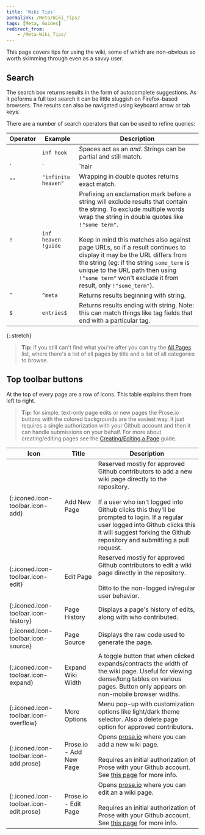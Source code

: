 ```yaml
---
title: 'Wiki Tips'
permalink: /Meta/Wiki_Tips/
tags: [Meta, Guides]
redirect_from:
    - /Meta-Wiki_Tips/
---
```


This page covers tips for using the wiki, some of which are non-obvious so worth skimming through even as a savvy user.

## Search

The search box returns results in the form of autocomplete suggestions. As it peforms a full text search it can be little sluggish on Firefox-based browsers. The results can also be navigated using keyboard arrow or tab keys.

There are a number of search operators that can be used to refine queries:

| Operator | Example | Description |
|-|-|-|
| ` ` | `inf hook` | Spaces act as an *and*. Strings can be partial and still match. |
| `|` | `hair | sound` | Pipes act as an *or*, returning results of either string. |
| `""` | `"infinite heaven"` | Wrapping in double quotes returns exact match. |
| `!` | `inf heaven !guide` | Prefixing an exclamation mark before a string will exclude results that contain the string. To exclude multiple words wrap the string in double quotes like `!"some term"`.<br/><br/> Keep in mind this matches also against page URLs, so if a result continues to display it may be the URL differs from the string (eg: if the string `some_term` is unique to the URL path then using `!"some term"` won't exclude it from result, only `!"some_term"`).  |
| `^` | `^meta` | Returns results beginning with string. |
| `$` | `entries$` | Returns results ending with string. Note: this can match things like tag fields that end with a particular tag. |
{:.stretch}

> **Tip:** if you still can't find what you're after you can try the [All Pages](/Meta-All_Pages) list, where there's a list of all pages by title and a list of all categories to browse.


## Top toolbar buttons

At the top of every page are a row of icons. This table explains them from left to right.

> **Tip:** for simple, text-only page edits or new pages the Prose.io buttons with the colored backgrounds are the easiest way. It just requires a single authorization with your Github account and then it can handle submissions on your behalf. For more about creating/editing pages see the [Creating/Editing a Page](/Meta-Creating_Editing_a_Page) guide.

| Icon | Title | Description |
|-|-|-|
| [](/){:.iconed.icon-toolbar.icon-add} | Add New Page | Reserved mostly for approved Github contributors to add a new wiki page directly to the repository.<br/><br/>If a user who isn't logged into Github clicks this they'll be prompted to login. If a regular user logged into Github clicks this it will suggest forking the Github repository and submitting a pull request. |
| [](/){:.iconed.icon-toolbar.icon-edit} | Edit Page | Reserved mostly for approved Github contributors to edit a wiki page directly in the repository.<br/><br/>Ditto to the non-logged in/regular user behavior. |
| [](/){:.iconed.icon-toolbar.icon-history} | Page History | Displays a page's history of edits, along with who contributed. |
| [](/){:.iconed.icon-toolbar.icon-source} | Page Source | Displays the raw code used to generate the page. |
| [](/){:.iconed.icon-toolbar.icon-expand} | Expand Wiki Width | A toggle button that when clicked expands/contracts the width of the wiki page. Useful for viewing dense/long tables on various pages. Button only appears on non-mobile browser widths. |
| [](/){:.iconed.icon-toolbar.icon-overflow} | More Options | Menu pop-up with customization options like light/dark theme selector. Also a delete page option for approved contributors. |
| [](/){:.iconed.icon-toolbar.icon-add.prose} | Prose.io - Add New Page | Opens [prose.io](https://prose.io) where you can add a new wiki page.<br/><br/>Requires an initial authorization of Prose with your Github account. See [this page](/Meta-Creating_Editing_a_Page) for more info. |
| [](/){:.iconed.icon-toolbar.icon-edit.prose} | Prose.io - Edit Page | Opens [prose.io](https://prose.io) where you can edit an a wiki page.<br/><br/>Requires an initial authorization of Prose with your Github account. See [this page](/Meta-Creating_Editing_a_Page) for more info. |